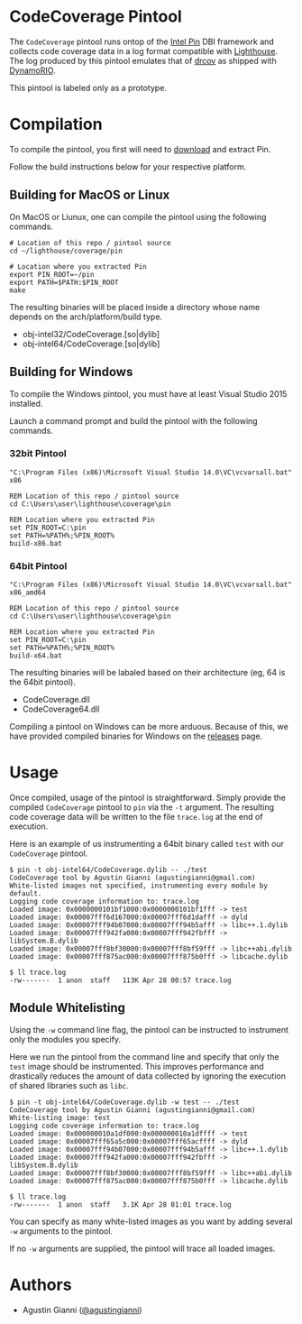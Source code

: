 # CodeCoverage Pintool

The `CodeCoverage` pintool runs ontop of the [Intel Pin](https://software.intel.com/en-us/articles/pin-a-dynamic-binary-instrumentation-tool) DBI framework and collects code coverage data in a log format compatible with [Lighthouse](https://github.com/gaasedelen/lighthouse). The log produced by this pintool emulates that of [drcov](http://dynamorio.org/docs/page_drcov.html) as shipped with [DynamoRIO](http://www.dynamorio.org). 

This pintool is labeled only as a prototype.

# Compilation

To compile the pintool, you first will need to [download](https://software.intel.com/en-us/articles/pin-a-binary-instrumentation-tool-downloads) and extract Pin.

Follow the build instructions below for your respective platform.

## Building for MacOS or Linux

On MacOS or Liunux, one can compile the pintool using the following commands.

```
# Location of this repo / pintool source
cd ~/lighthouse/coverage/pin

# Location where you extracted Pin
export PIN_ROOT=~/pin
export PATH=$PATH:$PIN_ROOT
make
```

The resulting binaries will be placed inside a directory whose name depends on the arch/platform/build type.

* obj-intel32/CodeCoverage.[so|dylib]
* obj-intel64/CodeCoverage.[so|dylib]

## Building for Windows

To compile the Windows pintool, you must have at least Visual Studio 2015 installed.

Launch a command prompt and build the pintool with the following commands.

### 32bit Pintool

```
"C:\Program Files (x86)\Microsoft Visual Studio 14.0\VC\vcvarsall.bat" x86

REM Location of this repo / pintool source
cd C:\Users\user\lighthouse\coverage\pin

REM Location where you extracted Pin
set PIN_ROOT=C:\pin
set PATH=%PATH%;%PIN_ROOT%
build-x86.bat
```

### 64bit Pintool

```
"C:\Program Files (x86)\Microsoft Visual Studio 14.0\VC\vcvarsall.bat" x86_amd64

REM Location of this repo / pintool source
cd C:\Users\user\lighthouse\coverage\pin

REM Location where you extracted Pin
set PIN_ROOT=C:\pin
set PATH=%PATH%;%PIN_ROOT%
build-x64.bat
```

The resulting binaries will be labaled based on their architecture (eg, 64 is the 64bit pintool).

* CodeCoverage.dll
* CodeCoverage64.dll

Compiling a pintool on Windows can be more arduous. Because of this, we have provided compiled binaries for Windows on the [releases](https://github.com/gaasedelen/lighthouse/releases/tag/v0.6.0) page. 

# Usage

Once compiled, usage of the pintool is straightforward. Simply provide the compiled `CodeCoverage` pintool to `pin` via the `-t` argument. The resulting code coverage data will be written to the file `trace.log` at the end of execution.

Here is an example of us instrumenting a 64bit binary called `test` with our `CodeCoverage` pintool.

```
$ pin -t obj-intel64/CodeCoverage.dylib -- ./test
CodeCoverage tool by Agustin Gianni (agustingianni@gmail.com)
White-listed images not specified, instrumenting every module by default.
Logging code coverage information to: trace.log
Loaded image: 0x0000000101bf1000:0x0000000101bf1fff -> test
Loaded image: 0x00007fff6d167000:0x00007fff6d1dafff -> dyld
Loaded image: 0x00007fff94b07000:0x00007fff94b5afff -> libc++.1.dylib
Loaded image: 0x00007fff942fa000:0x00007fff942fbfff -> libSystem.B.dylib
Loaded image: 0x00007fff8bf30000:0x00007fff8bf59fff -> libc++abi.dylib
Loaded image: 0x00007fff875ac000:0x00007fff875b0fff -> libcache.dylib

$ ll trace.log
-rw-------  1 anon  staff   113K Apr 28 00:57 trace.log
```

## Module Whitelisting

Using the `-w` command line flag, the pintool can be instructed to instrument only the modules you specify.

Here we run the pintool from the command line and specify that only the `test` image should be instrumented. This improves performance and drastically reduces the amount of data collected by ignoring the execution of shared libraries such as `libc`.

```
$ pin -t obj-intel64/CodeCoverage.dylib -w test -- ./test
CodeCoverage tool by Agustin Gianni (agustingianni@gmail.com)
White-listing image: test
Logging code coverage information to: trace.log
Loaded image: 0x000000010a1df000:0x000000010a1dffff -> test
Loaded image: 0x00007fff65a5c000:0x00007fff65acffff -> dyld
Loaded image: 0x00007fff94b07000:0x00007fff94b5afff -> libc++.1.dylib
Loaded image: 0x00007fff942fa000:0x00007fff942fbfff -> libSystem.B.dylib
Loaded image: 0x00007fff8bf30000:0x00007fff8bf59fff -> libc++abi.dylib
Loaded image: 0x00007fff875ac000:0x00007fff875b0fff -> libcache.dylib

$ ll trace.log
-rw-------  1 anon  staff   3.1K Apr 28 01:01 trace.log
```

You can specify as many white-listed images as you want by adding several `-w` arguments to the pintool.

If no `-w` arguments are supplied, the pintool will trace all loaded images.

# Authors

* Agustin Gianni ([@agustingianni](https://twitter.com/agustingianni))
